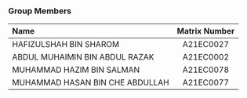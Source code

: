### Group Members

| Name                                     | Matrix Number |
| :---------------------------------------- | :-------------: |
| HAFIZULSHAH BIN SHAROM | A21EC0027 |
| ABDUL MUHAIMIN BIN ABDUL RAZAK | A21EC0002 |
| MUHAMMAD HAZIM BIN SALMAN | A21EC0078 |
| MUHAMMAD HASAN BIN CHE ABDULLAH | A21EC0077 |
